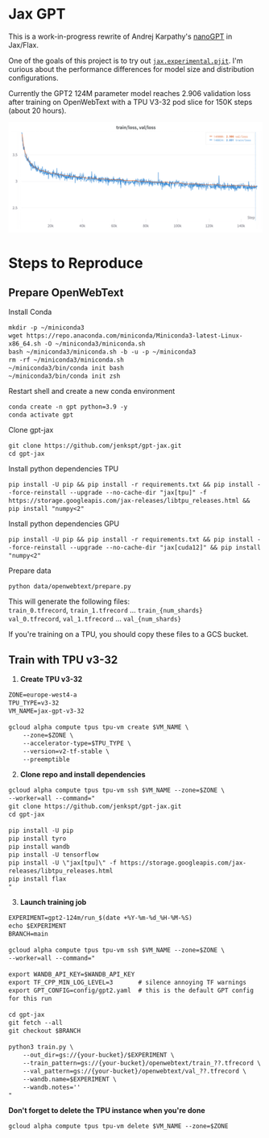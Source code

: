 Jax GPT
=======

This is a work-in-progress rewrite of Andrej Karpathy's [nanoGPT](https://github.com/karpathy/nanoGPT) in Jax/Flax.

One of the goals of this project is to try out [`jax.experimental.pjit`](https://jax.readthedocs.io/en/latest/jax-101/08-pjit.html). I'm curious about the performance differences for model size and distribution configurations.

Currently the GPT2 124M parameter model reaches 2.906 validation loss after training on OpenWebText with a TPU V3-32 pod slice for 150K steps (about 20 hours).

![GPT2 125M loss curve](assets/gpt2_124M_loss.png)

# Steps to Reproduce
## Prepare OpenWebText

Install Conda
```shell
mkdir -p ~/miniconda3
wget https://repo.anaconda.com/miniconda/Miniconda3-latest-Linux-x86_64.sh -O ~/miniconda3/miniconda.sh
bash ~/miniconda3/miniconda.sh -b -u -p ~/miniconda3
rm -rf ~/miniconda3/miniconda.sh
~/miniconda3/bin/conda init bash
~/miniconda3/bin/conda init zsh
```

Restart shell and create a new conda environment
```shell
conda create -n gpt python=3.9 -y
conda activate gpt
```

Clone gpt-jax
```shell
git clone https://github.com/jenkspt/gpt-jax.git
cd gpt-jax
```

Install python dependencies TPU
```shell
pip install -U pip && pip install -r requirements.txt && pip install --force-reinstall --upgrade --no-cache-dir "jax[tpu]" -f https://storage.googleapis.com/jax-releases/libtpu_releases.html && pip install "numpy<2"
```

Install python dependencies GPU
```shell
pip install -U pip && pip install -r requirements.txt && pip install --force-reinstall --upgrade --no-cache-dir "jax[cuda12]" && pip install "numpy<2"
```

Prepare data
```shell
python data/openwebtext/prepare.py
```

This will generate the following files:  
`train_0.tfrecord`, `train_1.tfrecord` ... `train_{num_shards}`  
`val_0.tfrecord`, `val_1.tfrecord` ... `val_{num_shards}`

If you're training on a TPU, you should copy these files to a GCS bucket.

## Train with TPU v3-32

1. __Create TPU v3-32__
```shell
ZONE=europe-west4-a
TPU_TYPE=v3-32
VM_NAME=jax-gpt-v3-32

gcloud alpha compute tpus tpu-vm create $VM_NAME \
    --zone=$ZONE \
    --accelerator-type=$TPU_TYPE \
    --version=v2-tf-stable \
    --preemptible
```

2. __Clone repo and install dependencies__
```shell
gcloud alpha compute tpus tpu-vm ssh $VM_NAME --zone=$ZONE \
--worker=all --command="
git clone https://github.com/jenkspt/gpt-jax.git
cd gpt-jax

pip install -U pip
pip install tyro
pip install wandb
pip install -U tensorflow
pip install -U \"jax[tpu]\" -f https://storage.googleapis.com/jax-releases/libtpu_releases.html
pip install flax
"
```

3. __Launch training job__
```shell
EXPERIMENT=gpt2-124m/run_$(date +%Y-%m-%d_%H-%M-%S)
echo $EXPERIMENT
BRANCH=main

gcloud alpha compute tpus tpu-vm ssh $VM_NAME --zone=$ZONE \
--worker=all --command="

export WANDB_API_KEY=$WANDB_API_KEY
export TF_CPP_MIN_LOG_LEVEL=3       # silence annoying TF warnings
export GPT_CONFIG=config/gpt2.yaml  # this is the default GPT config for this run

cd gpt-jax
git fetch --all
git checkout $BRANCH

python3 train.py \
    --out_dir=gs://{your-bucket}/$EXPERIMENT \
    --train_pattern=gs://{your-bucket}/openwebtext/train_??.tfrecord \
    --val_pattern=gs://{your-bucket}/openwebtext/val_??.tfrecord \
    --wandb.name=$EXPERIMENT \
    --wandb.notes=''
"
```

__Don't forget to delete the TPU instance when you're done__
```shell
gcloud alpha compute tpus tpu-vm delete $VM_NAME --zone=$ZONE
```